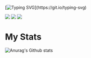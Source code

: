 
[![Typing SVG](https://readme-typing-svg.demolab.com?font=Alkatra&weight=500&size=45&duration=3500&pause=3&color=b7eb34&center=false&vCenter=false&multiline=true&repeat=true&width=1000&height=100&lines=Explore+my+Github+collection!)](https://git.io/typing-svg)

<a href="https://violet-grouse-4b9.notion.site/8b4c2340635647419ce68b5105712465?pvs=4)" target="_blank"><img src="https://img.shields.io/badge/notion-000000?style=plastic&logo=notion&logoColor=FFFFFF"/></a>
<a href="https://github.com/ChickenEgg09" target="_blank"><img src="https://img.shields.io/badge/github-181717?style=plastic&logo=Github&logoColor=FFFFFF"/></a>
<a href="https://www.instagram.com/kmyot_82" target="_blank"><img src="https://img.shields.io/badge/instagram-E4405F?style=plastic&logo=instagram&logoColor=FFFFFF"/></a>

# My Stats
![Anurag's Github stats](https://github-readme-stats.vercel.app/api?username=ChickenEgg09&show_icons=true&theme=highcontrast)

